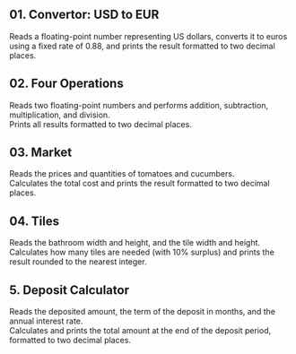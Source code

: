 ## 01. Convertor: USD to EUR  
Reads a floating-point number representing US dollars, converts it to euros using a fixed rate of 0.88, and prints the result formatted to two decimal places.

## 02. Four Operations  
Reads two floating-point numbers and performs addition, subtraction, multiplication, and division.  
Prints all results formatted to two decimal places.

## 03. Market  
Reads the prices and quantities of tomatoes and cucumbers.  
Calculates the total cost and prints the result formatted to two decimal places.  

## 04. Tiles  
Reads the bathroom width and height, and the tile width and height.  
Calculates how many tiles are needed (with 10% surplus) and prints the result rounded to the nearest integer.  

## 5. Deposit Calculator  
Reads the deposited amount, the term of the deposit in months, and the annual interest rate.  
Calculates and prints the total amount at the end of the deposit period, formatted to two decimal places.  


